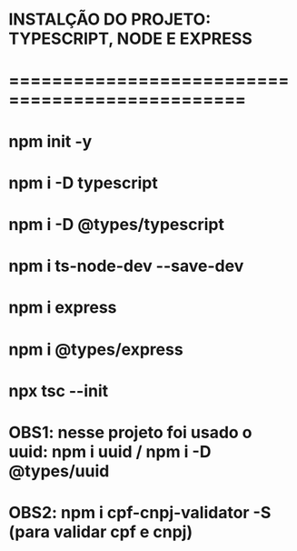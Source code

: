 # INSTALÇÃO DO PROJETO: TYPESCRIPT, NODE E EXPRESS
# ================================================
# npm init -y
# npm i -D typescript
# npm i -D @types/typescript
# npm i ts-node-dev --save-dev
# npm i express
# npm i @types/express
# npx tsc --init
# OBS1: nesse projeto foi usado o uuid: npm i uuid / npm i -D @types/uuid
# OBS2: npm i cpf-cnpj-validator -S (para validar cpf e cnpj)
